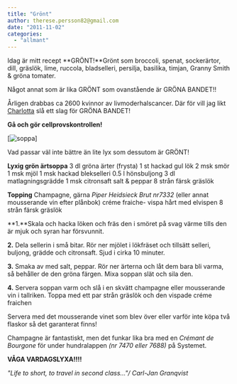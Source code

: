 ```yaml
---
title: "Grönt"
author: therese.persson82@gmail.com
date: "2011-11-02"
categories: 
  - "allmant"
---
```


Idag är mitt recept **GRÖNT!**Grönt som broccoli, spenat, sockerärtor, dill, gräslök, lime, ruccola, bladselleri, persilja, basilika, timjan, Granny Smith & gröna tomater.

Något annat som är lika GRÖNT som ovanstående är GRÖNA BANDET!!

Årligen drabbas ca 2600 kvinnor av livmoderhalscancer. Där för vill jag likt [Charlotta](https://www.matrepubliken.se/) slå ett slag för GRÖNA BANDET!

**Gå och gör cellprovskontrollen!**

[![](/static/img/soppa_173230319-300x225.jpg "soppa")]

Vad passar väl inte bättre än lite lyx som dessutom är GRÖNT!

**Lyxig grön ärtsoppa** 3 dl gröna ärter (frysta) 1 st hackad gul lök 2 msk smör 1 msk mjöl 1 msk hackad blekselleri 0.5 l hönsbuljong 3 dl matlagningsgrädde 1 msk citronsaft salt & peppar 8 strån färsk gräslök

**Topping** Champagne, gärna _Piper Heidsieck Brut nr7332_ (eller annat mousserande vin efter plånbok) créme fraiche- vispa hårt med elvispen 8 strån färsk gräslök

**1.**Skala och hacka löken och fräs den i smöret på svag värme tills den är mjuk och syran har försvunnit.

**2.** Dela sellerin i små bitar. Rör ner mjölet i lökfräset och tillsätt selleri, buljong, grädde och citronsaft. Sjud i cirka 10 minuter.

**3.** Smaka av med salt, peppar. Rör ner ärterna och låt dem bara bli varma, så behåller de den gröna färgen. Mixa soppan slät och sila den.

**4.** Servera soppan varm och slå i en skvätt champagne eller mousserande vin i tallriken. Toppa med ett par strån gräslök och den vispade créme fraichen

Servera med det mousserande vinet som blev över eller varför inte köpa två flaskor så det garanterat finns!

Champagne är fantastiskt, men det funkar lika bra med en _Crémant de Bourgone_ för under hundralappen _(nr 7470 eller 7688)_ på Systemet.

**VÅGA VARDAGSLYXA!!!!**

_"Life to short, to travel in second class..."/ Carl-Jan Granqvist_
